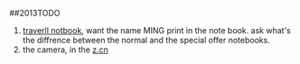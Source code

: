##2013TODO
1.  [traverll notbook](http://moleskiner.taobao.com/?spm=a1z10.3.0.44.TcSQHX), want the name MING print in the note book. ask what's the diffrence between the normal and the special offer notebooks.
2.  the camera, in the [z.cn](z.cn)
